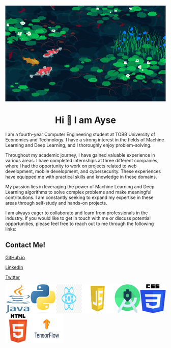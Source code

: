 <p align="center">
  <img src="assests/banner4.gif" alt="Animasyon" width="800" height="300">
</p>


<h1 align="center"> Hi 👋 I am Ayse</h2>
I am a fourth-year Computer Engineering student at TOBB University of Economics and Technology. I have a strong interest in the fields of Machine Learning and Deep Learning, and I thoroughly enjoy problem-solving.

Throughout my academic journey, I have gained valuable experience in various areas. I have completed internships at three different companies, where I had the opportunity to work on projects related to web development, mobile development, and cybersecurity. These experiences have equipped me with practical skills and knowledge in these domains.

My passion lies in leveraging the power of Machine Learning and Deep Learning algorithms to solve complex problems and make meaningful contributions. I am constantly seeking to expand my expertise in these areas through self-study and hands-on projects.

I am always eager to collaborate and learn from professionals in the industry. If you would like to get in touch with me or discuss potential opportunities, please feel free to reach out to me through the following links:
<h2>Contact Me!</h2>

[GitHub.io](https://ayse-sadioglu.github.io/Portfolio/)
<br/>  

[LinkedIn](https://www.linkedin.com/in/aysesadioglu/)
<br/>  

[Twitter](https://twitter.com/daedraedra)


 <img src="assests/java.png" alt="image" width="80" height="90"><img src="assests/py.png" alt="image" width="80" height="90"><img src="assests/react.png" alt="image" width="80" height="90"><img src="assests/js.png" alt="image" width="100" height="90"> <img src="assests/android.png" alt="image" width="80" height="90"><img src="assests/css.png" alt="image" width="80" height="90"> <img src="assests/html.png" alt="image" width="80" height="90"><img src="assests/tensor.png" alt="image" width="100" height="90">


